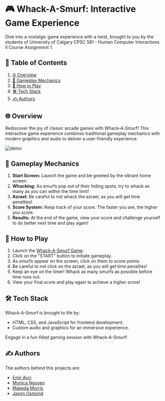 # 🎮 Whack-A-Smurf: Interactive Game Experience

Dive into a nostalgic game experience with a twist, brought to you by the students of University of Calgary CPSC 581 - Human Computer Interactions II Course Assignment 1.

## 📜 Table of Contents

1. [🌐 Overview](#overview)
2. [📖 Gameplay Mechanics](#gameplay-mechanics)
3. [🧐 How to Play](#how-to-play)
4. [🛠 Tech Stack](#tech-stack)
5. [✍️ Authors](#authors)

<a name="overview"></a>
## 🌐 Overview

Rediscover the joy of classic arcade games with Whack-A-Smurf! This interactive game experience combines traditional gameplay mechanics with modern graphics and audio to deliver a user-friendly experience.


![demo](https://github.com/selcukemiravci/Whack-A-Smurf/assets/53044008/bc91bd08-3aab-44ea-8aaf-cd5fafa29aca)

<a name="gameplay-mechanics"></a>
## 📖 Gameplay Mechanics

1. **Start Screen:** Launch the game and be greeted by the vibrant home screen.
2. **Whacking:** As smurfs pop out of their hiding spots, try to whack as many as you can within the time limit!
3. **Azrael:** Be careful to not whack the azrael, as you will get time penalties!
4. **Score System:** Keep track of your score. The faster you are, the higher you score.
5. **Results:** At the end of the game, view your score and challenge yourself to do better next time and play again!

<a name="how-to-play"></a>
## 🧐 How to Play

1. Launch the [Whack-A-Smurf Game](https://selcukemiravci.github.io/Whack-A-Smurf/).
2. Click on the "START" button to initiate gameplay.
3. As smurfs appear on the screen, click on them to score points.
4. Be careful to not click on the azrael, as you will get time penalties!
5. Keep an eye on the timer! Whack as many smurfs as possible before time runs out.
6. View your final score and play again to achieve a higher score!

<a name="tech-stack"></a>
## 🛠 Tech Stack

Whack-A-Smurf is brought to life by:
- HTML, CSS, and JavaScript for frontend development.
- Custom audio and graphics for an immersive experience.

Engage in a fun-filled gaming session with Whack-A-Smurf!

<a name="authors"></a>
## ✍️ Authors

The authors behind this projects are:
- [Emir Avci](https://github.com/selcukemiravci)
- [Monica Nguyen](https://github.com/Monica-Nguyen)
- [Makeda Morris](https://github.com/mkaeda)
- [Jason Osmond](https://github.com/TheJasonOsmond)
